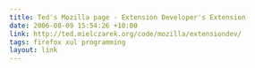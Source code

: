 ```yaml
---
title: Ted's Mozilla page - Extension Developer's Extension
date: 2006-08-09 15:54:26 +10:00
link: http://ted.mielczarek.org/code/mozilla/extensiondev/
tags: firefox xul programming
layout: link
---
```


